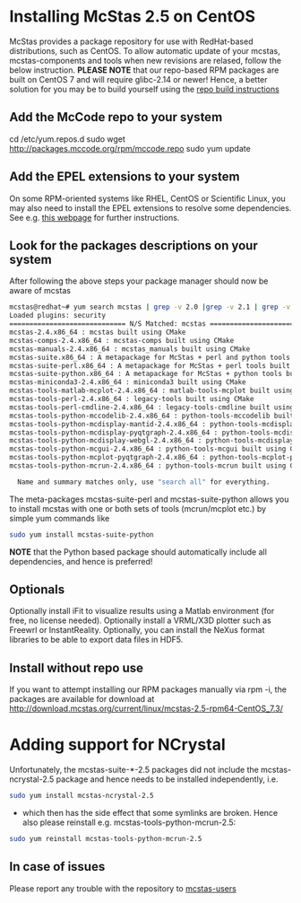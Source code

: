 # Installing McStas 2.5 on CentOS 

McStas provides a package repository for use with RedHat-based distributions, such as CentOS. To allow automatic update of your mcstas, mcstas-components and tools when new revisions are relased, follow the below instruction. **PLEASE NOTE** that our repo-based RPM packages are built on CentOS 7 and will require glibc-2.14 or newer! Hence, a better solution for you may be to build yourself using the [repo build instructions](https://github.com/McStasMcXtrace/McCode/wiki/Building-McStas-McXtrace)


## Add the McCode repo to your system
cd /etc/yum.repos.d
sudo wget http://packages.mccode.org/rpm/mccode.repo
sudo yum update

## Add the EPEL extensions to your system
On some RPM-oriented systems like RHEL, CentOS or Scientific Linux, you may also need to install the EPEL extensions to resolve some dependencies. See e.g. [this webpage](https://www.cyberciti.biz/faq/installing-rhel-epel-repo-on-centos-redhat-7-x/) for further instructions.


## Look for the packages descriptions on your system
After following the above steps your package manager should now be aware of mcstas

```bash
mcstas@redhat~# yum search mcstas | grep -v 2.0 |grep -v 2.1 | grep -v 2.2 | grep -v 2.3 | grep -v 2.4
Loaded plugins: security
============================= N/S Matched: mcstas ==============================
mcstas-2.4.x86_64 : mcstas built using CMake
mcstas-comps-2.4.x86_64 : mcstas-comps built using CMake
mcstas-manuals-2.4.x86_64 : mcstas_manuals built using CMake
mcstas-suite.x86_64 : A metapackage for McStas + perl and python tools built using CMake
mcstas-suite-perl.x86_64 : A metapackage for McStas + perl tools built using CMake
mcstas-suite-python.x86_64 : A metapackage for McStas + python tools built using CMake
mcstas-miniconda3-2.4.x86_64 : miniconda3 built using CMake
mcstas-tools-matlab-mcplot-2.4.x86_64 : matlab-tools-mcplot built using CMake
mcstas-tools-perl-2.4.x86_64 : legacy-tools built using CMake
mcstas-tools-perl-cmdline-2.4.x86_64 : legacy-tools-cmdline built using CMake
mcstas-tools-python-mccodelib-2.4.x86_64 : python-tools-mccodelib built using CMake
mcstas-tools-python-mcdisplay-mantid-2.4.x86_64 : python-tools-mcdisplay-mantid built using CMake
mcstas-tools-python-mcdisplay-pyqtgraph-2.4.x86_64 : python-tools-mcdisplay-pyqtgraph built using CMake
mcstas-tools-python-mcdisplay-webgl-2.4.x86_64 : python-tools-mcdisplay-webgl
mcstas-tools-python-mcgui-2.4.x86_64 : python-tools-mcgui built using CMake
mcstas-tools-python-mcplot-pyqtgraph-2.4.x86_64 : python-tools-mcplot-pyqtgraph built using CMake
mcstas-tools-python-mcrun-2.4.x86_64 : python-tools-mcrun built using CMake

  Name and summary matches only, use "search all" for everything.
```
The meta-packages mcstas-suite-perl and mcstas-suite-python allows you to install mcstas with one or both sets of tools (mcrun/mcplot etc.) by simple yum commands like

```bash
sudo yum install mcstas-suite-python
```

**NOTE** that the Python based package should automatically include
all dependencies, and hence is preferred!

## Optionals
Optionally install iFit to visualize results using a Matlab environment (for free, no license needed).
Optionally install a VRML/X3D plotter such as Freewrl or InstantReality.
Optionally, you can install the NeXus format libraries to be able to
export data files in HDF5.

## Install without repo use
If you want to attempt installing our RPM packages manually via rpm -i, the packages are available for download at http://download.mcstas.org/current/linux/mcstas-2.5-rpm64-CentOS_7.3/

# Adding support for NCrystal
Unfortunately, the mcstas-suite-\*-2.5 packages did not include the mcstas-ncrystal-2.5 package and hence needs to be installed independently, i.e.
```bash
sudo yum install mcstas-ncrystal-2.5
```
- which then has the side effect that some symlinks are broken. Hence also please reinstall e.g. mcstas-tools-python-mcrun-2.5:
```bash
sudo yum reinstall mcstas-tools-python-mcrun-2.5
```


## In case of issues
Please report any trouble with the repository to [mcstas-users](mailto:mcstas-users@mcstas.org)

